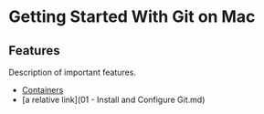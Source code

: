# Getting Started With Git on Mac

## Features
Description of important features.

 * [Containers](features/containers.md)
 * [a relative link](01 - Install and Configure Git.md)
